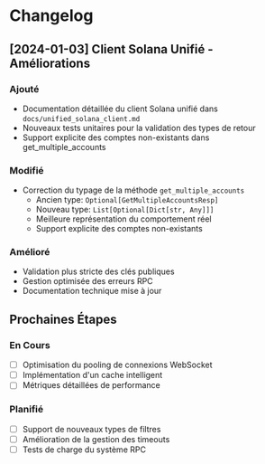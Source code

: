 # Changelog

## [2024-01-03] Client Solana Unifié - Améliorations

### Ajouté
- Documentation détaillée du client Solana unifié dans `docs/unified_solana_client.md`
- Nouveaux tests unitaires pour la validation des types de retour
- Support explicite des comptes non-existants dans get_multiple_accounts

### Modifié
- Correction du typage de la méthode `get_multiple_accounts`
  - Ancien type: `Optional[GetMultipleAccountsResp]`
  - Nouveau type: `List[Optional[Dict[str, Any]]]`
  - Meilleure représentation du comportement réel
  - Support explicite des comptes non-existants

### Amélioré
- Validation plus stricte des clés publiques
- Gestion optimisée des erreurs RPC
- Documentation technique mise à jour

## Prochaines Étapes

### En Cours
- [ ] Optimisation du pooling de connexions WebSocket
- [ ] Implémentation d'un cache intelligent
- [ ] Métriques détaillées de performance

### Planifié
- [ ] Support de nouveaux types de filtres
- [ ] Amélioration de la gestion des timeouts
- [ ] Tests de charge du système RPC
